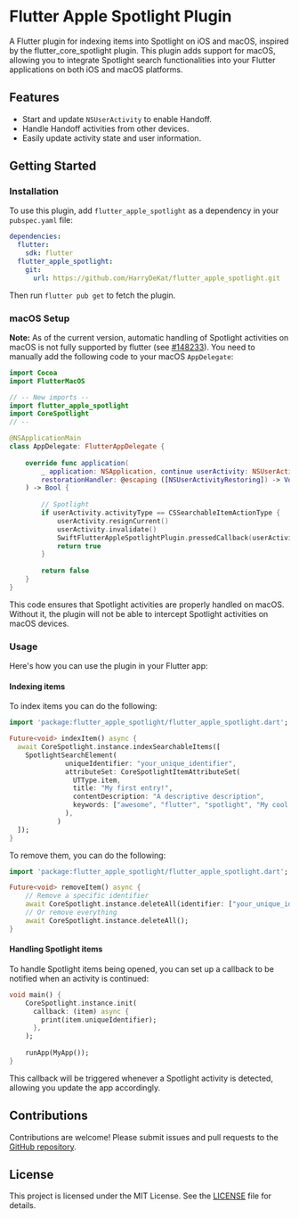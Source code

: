# Flutter Apple Spotlight Plugin

A Flutter plugin for indexing items into Spotlight on iOS and macOS, inspired by the flutter_core_spotlight plugin. This plugin adds support for macOS, allowing you to integrate Spotlight search functionalities into your Flutter applications on both iOS and macOS platforms.

## Features

- Start and update `NSUserActivity` to enable Handoff.
- Handle Handoff activities from other devices.
- Easily update activity state and user information.
  
## Getting Started

### Installation

To use this plugin, add `flutter_apple_spotlight` as a dependency in your `pubspec.yaml` file:

```yaml
dependencies:
  flutter:
    sdk: flutter
  flutter_apple_spotlight:
    git:
      url: https://github.com/HarryDeKat/flutter_apple_spotlight.git
```

Then run `flutter pub get` to fetch the plugin.

### macOS Setup

**Note:** As of the current version, automatic handling of Spotlight activities on macOS is not fully supported by flutter (see [#148233](https://github.com/flutter/flutter/issues/148233)). You need to manually add the following code to your macOS `AppDelegate`:

```swift
import Cocoa
import FlutterMacOS

// -- New imports -- 
import flutter_apple_spotlight
import CoreSpotlight
// -- 

@NSApplicationMain
class AppDelegate: FlutterAppDelegate {
    
    override func application(
        _ application: NSApplication, continue userActivity: NSUserActivity,
        restorationHandler: @escaping ([NSUserActivityRestoring]) -> Void
    ) -> Bool {
        
        // Spotlight
        if userActivity.activityType == CSSearchableItemActionType {
            userActivity.resignCurrent()
            userActivity.invalidate()
            SwiftFlutterAppleSpotlightPlugin.pressedCallback(userActivity: userActivity)
            return true
        }
        
        return false
    }
}
```

This code ensures that Spotlight activities are properly handled on macOS. Without it, the plugin will not be able to intercept Spotlight activities on macOS devices.

### Usage

Here's how you can use the plugin in your Flutter app:

#### Indexing items

To index items you can do the following: 

```dart
import 'package:flutter_apple_spotlight/flutter_apple_spotlight.dart';

Future<void> indexItem() async {
  await CoreSpotlight.instance.indexSearchableItems([
    SpotlightSearchElement(
              uniqueIdentifier: "your_unique_identifier",
              attributeSet: CoreSpotlightItemAttributeSet(
                UTType.item,
                title: "My first entry!",
                contentDescription: "A descriptive description",
                keywords: ["awesome", "flutter", "spotlight", "My cool app"],
              ),
            )
  ]);
}
```

To remove them, you can do the following:

```dart
import 'package:flutter_apple_spotlight/flutter_apple_spotlight.dart';

Future<void> removeItem() async {
    // Remove a specific identifier
    await CoreSpotlight.instance.deleteAll(identifier: ["your_unique_identifier"]);
    // Or remove everything
    await CoreSpotlight.instance.deleteAll();
}
```

#### Handling Spotlight items

To handle Spotlight items being opened, you can set up a callback to be notified when an activity is continued:

```dart
void main() {
    CoreSpotlight.instance.init(
      callback: (item) async {
        print(item.uniqueIdentifier);
      },
    );
  
    runApp(MyApp());
}
```

This callback will be triggered whenever a Spotlight activity is detected, allowing you update the app accordingly.

## Contributions

Contributions are welcome! Please submit issues and pull requests to the [GitHub repository](https://github.com/HarryDeKat/flutter_apple_spotlight).

## License

This project is licensed under the MIT License. See the [LICENSE](https://github.com/your_username/flutter_apple_spotlight/blob/main/LICENSE) file for details.
